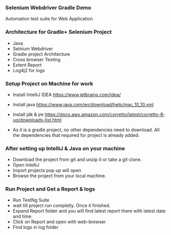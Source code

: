 ### Selenium Webdriver Gradle Demo
Automation test suite for Web Application

### Architecture for Gradle+ Selenium Project
- Java
- Selnium Webdriver
- Gradle project Architecture
- Cross browser Testing
- Extent Report
- Log4j2 for logs

### Setup Project on Machine for work 

- Install IntelliJ IDEA
https://www.jetbrains.com/idea/

- Install java 
https://www.java.com/en/download/help/mac_10_10.xml

- Install jdk & jre 
https://docs.aws.amazon.com/corretto/latest/corretto-8-ug/downloads-list.html

- As it is a gradle project, no other dependencies need to download. All the dependencies that required for project is already added.


### After setting up IntelliJ & Java on your machine 

- Download the project from git and unzip it or take a git clone.
- Open IntelliJ
- Import projects pop up will open
- Browse the project from your local machine.


### Run Project and Get a Report & logs
- Run TestNg Suite
- wait till project run completly. Once it finished.
- Expand Report folder and you will find latest report there with latest date and time.
- Click on Report and open with web-browser
- Find logs in log folder
